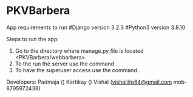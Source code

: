 # PKVBarbera

App requirements to run
#Django version 3.2.3   #Python3 version 3.8.10  

Steps to run the app:
1. Go to the directory where manage.py file is located <PKVBarbera/webbarbera>.
2. To the run the server use the command <python3 manage.py runserver>.
3. To have the superuser access use the command <python3 manage.py createsuperuser>.
  
  
  
  
  Developers:
  Padmaja ()
  Kartikay ()
  Vishal (vishaliitp64@gmail.com mob-8795972438) 
  
